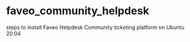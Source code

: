 # faveo_community_helpdesk
steps to install Faveo Helpdesk Community  ticketing platform on Ubuntu 20.04
